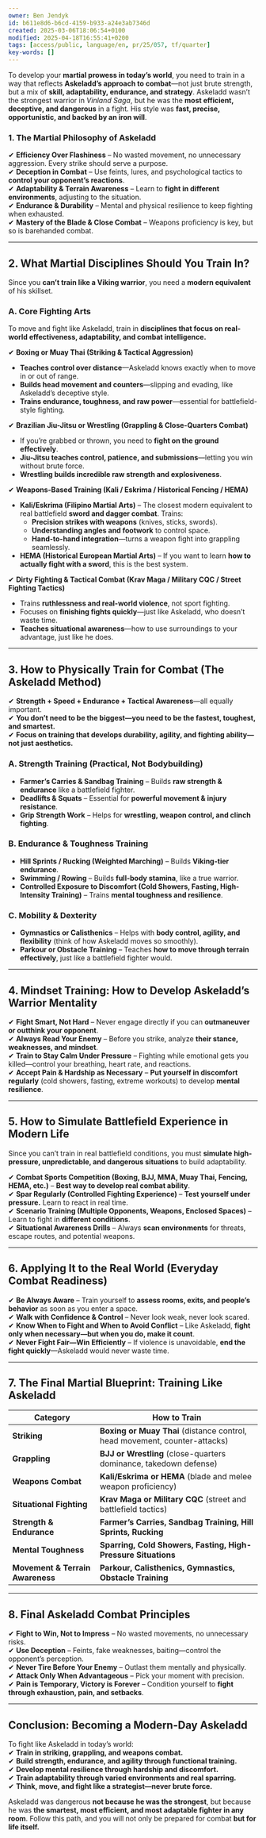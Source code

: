 ```yaml
---
owner: Ben Jendyk
id: b611e8d6-b6cd-4159-b933-a24e3ab7346d
created: 2025-03-06T18:06:54+0100
modified: 2025-04-18T16:55:41+0200
tags: [access/public, language/en, pr/25/057, tf/quarter]
key-words: []
---
```


To develop your **martial prowess in today’s world**, you need to train in a way that reflects **Askeladd’s approach to combat**—not just brute strength, but a mix of **skill, adaptability, endurance, and strategy**. Askeladd wasn’t the strongest warrior in *Vinland Saga*, but he was the **most efficient, deceptive, and dangerous** in a fight. His style was **fast, precise, opportunistic, and backed by an iron will**.

### **1. The Martial Philosophy of Askeladd**
✔ **Efficiency Over Flashiness** – No wasted movement, no unnecessary aggression. Every strike should serve a purpose.  
✔ **Deception in Combat** – Use feints, lures, and psychological tactics to **control your opponent’s reactions**.  
✔ **Adaptability & Terrain Awareness** – Learn to **fight in different environments**, adjusting to the situation.  
✔ **Endurance & Durability** – Mental and physical resilience to keep fighting when exhausted.  
✔ **Mastery of the Blade & Close Combat** – Weapons proficiency is key, but so is barehanded combat.  

---

## **2. What Martial Disciplines Should You Train In?**
Since you **can’t train like a Viking warrior**, you need a **modern equivalent** of his skillset.

### **A. Core Fighting Arts**
To move and fight like Askeladd, train in **disciplines that focus on real-world effectiveness, adaptability, and combat intelligence.**  

✔ **Boxing or Muay Thai (Striking & Tactical Aggression)**  
- **Teaches control over distance**—Askeladd knows exactly when to move in or out of range.  
- **Builds head movement and counters**—slipping and evading, like Askeladd’s deceptive style.  
- **Trains endurance, toughness, and raw power**—essential for battlefield-style fighting.  

✔ **Brazilian Jiu-Jitsu or Wrestling (Grappling & Close-Quarters Combat)**  
- If you’re grabbed or thrown, you need to **fight on the ground effectively**.  
- **Jiu-Jitsu teaches control, patience, and submissions**—letting you win without brute force.  
- **Wrestling builds incredible raw strength and explosiveness**.  

✔ **Weapons-Based Training (Kali / Eskrima / Historical Fencing / HEMA)**  
- **Kali/Eskrima (Filipino Martial Arts)** – The closest modern equivalent to real battlefield **sword and dagger combat**. Trains:  
  - **Precision strikes with weapons** (knives, sticks, swords).  
  - **Understanding angles and footwork** to control space.  
  - **Hand-to-hand integration**—turns a weapon fight into grappling seamlessly.  
- **HEMA (Historical European Martial Arts)** – If you want to learn **how to actually fight with a sword**, this is the best system.  

✔ **Dirty Fighting & Tactical Combat (Krav Maga / Military CQC / Street Fighting Tactics)**  
- Trains **ruthlessness and real-world violence**, not sport fighting.  
- Focuses on **finishing fights quickly**—just like Askeladd, who doesn’t waste time.  
- **Teaches situational awareness**—how to use surroundings to your advantage, just like he does.  

---

## **3. How to Physically Train for Combat (The Askeladd Method)**
✔ **Strength + Speed + Endurance + Tactical Awareness**—all equally important.  
✔ **You don’t need to be the biggest—you need to be the fastest, toughest, and smartest.**  
✔ **Focus on training that develops durability, agility, and fighting ability—not just aesthetics.**  

### **A. Strength Training (Practical, Not Bodybuilding)**
- **Farmer’s Carries & Sandbag Training** – Builds **raw strength & endurance** like a battlefield fighter.  
- **Deadlifts & Squats** – Essential for **powerful movement & injury resistance**.  
- **Grip Strength Work** – Helps for **wrestling, weapon control, and clinch fighting**.  

### **B. Endurance & Toughness Training**
- **Hill Sprints / Rucking (Weighted Marching)** – Builds **Viking-tier endurance**.  
- **Swimming / Rowing** – Builds **full-body stamina**, like a true warrior.  
- **Controlled Exposure to Discomfort (Cold Showers, Fasting, High-Intensity Training)** – Trains **mental toughness and resilience**.  

### **C. Mobility & Dexterity**
- **Gymnastics or Calisthenics** – Helps with **body control, agility, and flexibility** (think of how Askeladd moves so smoothly).  
- **Parkour or Obstacle Training** – Teaches **how to move through terrain effectively**, just like a battlefield fighter would.  

---

## **4. Mindset Training: How to Develop Askeladd’s Warrior Mentality**
✔ **Fight Smart, Not Hard** – Never engage directly if you can **outmaneuver or outthink your opponent**.  
✔ **Always Read Your Enemy** – Before you strike, analyze **their stance, weaknesses, and mindset**.  
✔ **Train to Stay Calm Under Pressure** – Fighting while emotional gets you killed—control your breathing, heart rate, and reactions.  
✔ **Accept Pain & Hardship as Necessary** – **Put yourself in discomfort regularly** (cold showers, fasting, extreme workouts) to develop **mental resilience**.  

---

## **5. How to Simulate Battlefield Experience in Modern Life**
Since you can’t train in real battlefield conditions, you must **simulate high-pressure, unpredictable, and dangerous situations** to build adaptability.

✔ **Combat Sports Competition (Boxing, BJJ, MMA, Muay Thai, Fencing, HEMA, etc.)** – **Best way to develop real combat ability**.  
✔ **Spar Regularly (Controlled Fighting Experience)** – **Test yourself under pressure.** Learn to react in real time.  
✔ **Scenario Training (Multiple Opponents, Weapons, Enclosed Spaces)** – Learn to fight in **different conditions**.  
✔ **Situational Awareness Drills** – Always **scan environments** for threats, escape routes, and potential weapons.  

---

## **6. Applying It to the Real World (Everyday Combat Readiness)**
✔ **Be Always Aware** – Train yourself to **assess rooms, exits, and people’s behavior** as soon as you enter a space.  
✔ **Walk with Confidence & Control** – Never look weak, never look scared.  
✔ **Know When to Fight and When to Avoid Conflict** – Like Askeladd, **fight only when necessary—but when you do, make it count**.  
✔ **Never Fight Fair—Win Efficiently** – If violence is unavoidable, **end the fight quickly**—Askeladd would never waste time.  

---

## **7. The Final Martial Blueprint: Training Like Askeladd**
| **Category** | **How to Train** |
|-------------|----------------|
| **Striking** | **Boxing or Muay Thai** (distance control, head movement, counter-attacks) |
| **Grappling** | **BJJ or Wrestling** (close-quarters dominance, takedown defense) |
| **Weapons Combat** | **Kali/Eskrima or HEMA** (blade and melee weapon proficiency) |
| **Situational Fighting** | **Krav Maga or Military CQC** (street and battlefield tactics) |
| **Strength & Endurance** | **Farmer’s Carries, Sandbag Training, Hill Sprints, Rucking** |
| **Mental Toughness** | **Sparring, Cold Showers, Fasting, High-Pressure Situations** |
| **Movement & Terrain Awareness** | **Parkour, Calisthenics, Gymnastics, Obstacle Training** |

---

## **8. Final Askeladd Combat Principles**
✔ **Fight to Win, Not to Impress** – No wasted movements, no unnecessary risks.  
✔ **Use Deception** – Feints, fake weaknesses, baiting—control the opponent’s perception.  
✔ **Never Tire Before Your Enemy** – Outlast them mentally and physically.  
✔ **Attack Only When Advantageous** – Pick your moment with precision.  
✔ **Pain is Temporary, Victory is Forever** – Condition yourself to **fight through exhaustion, pain, and setbacks**.  

---

## **Conclusion: Becoming a Modern-Day Askeladd**
To fight like Askeladd in today’s world:  
✔ **Train in striking, grappling, and weapons combat.**  
✔ **Build strength, endurance, and agility through functional training.**  
✔ **Develop mental resilience through hardship and discomfort.**  
✔ **Train adaptability through varied environments and real sparring.**  
✔ **Think, move, and fight like a strategist—never brute force.**  

Askeladd was dangerous **not because he was the strongest**, but because he was **the smartest, most efficient, and most adaptable fighter in any room**. Follow this path, and you will not only be prepared for combat **but for life itself.**